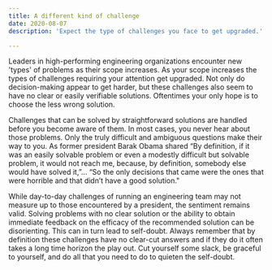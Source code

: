 ```yaml
---
title: A different kind of challenge
date: 2020-08-07
description: 'Expect the type of challenges you face to get upgraded.'

---
```


Leaders in high-performing engineering organizations encounter new 'types' of problems as their scope increases. As your scope increases the types of challenges requiring your attention get upgraded. Not only do decision-making appear to get harder, but these challenges also seem to have no clear or easily verifiable solutions. Oftentimes your only hope is to choose the less wrong solution. 

Challenges that can be solved by straightforward solutions are handled before you become aware of them. In most cases, you never hear about those problems. Only the truly difficult and ambiguous questions make their way to you.  As former president Barak Obama shared “By definition, if it was an easily solvable problem or even a modestly difficult but solvable problem, it would not reach me, because, by definition, somebody else would have solved it,”... “So the only decisions that came were the ones that were horrible and that didn’t have a good solution." 

While day-to-day challenges of running an engineering team may not measure up to those encountered by a president, the sentiment remains valid. Solving problems with no clear solution or the ability to obtain immediate feedback on the efficacy of the recommended solution can be disorienting. This can in turn lead to self-doubt. Always remember that by definition these challenges have no clear-cut answers and if they do it often takes a long time horizon the play out. Cut yourself some slack, be graceful to yourself, and do all that you need to do to quieten the self-doubt.

